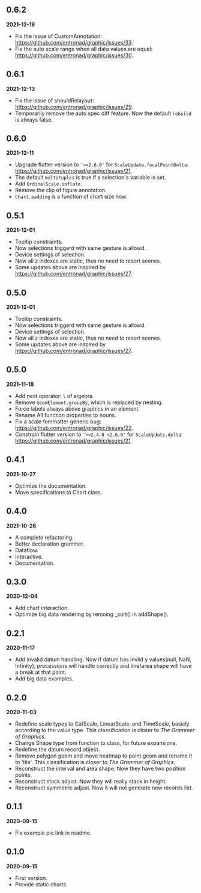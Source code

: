## 0.6.2

**2021-12-19**

- Fix the issue of CustomAnnotation: https://github.com/entronad/graphic/issues/33.
- Fix the auto scale range when all data values are equal: https://github.com/entronad/graphic/issues/30.

## 0.6.1

**2021-12-13**

- Fix the issue of shouldRelayout: https://github.com/entronad/graphic/issues/29.
- Temporarily remove the auto spec diff feature. Now the default `rebuild` is always false.

## 0.6.0

**2021-12-11**

- Upgrade flutter version to `'>=2.6.0'` for `ScaleUpdate.focalPointDelta`: https://github.com/entronad/graphic/issues/21.
- The default `multituples` is true if a selection's variable is set.
- Add `OrdinalScale.inflate`.
- Remove the clip of figure annotation.
- `Chart.padding` is a function of chart size now.

## 0.5.1

**2021-12-01**

- Tooltip constraints.
- Now selections triggerd with same gesture is allowd.
- Device settings of selection.
- Now all z indexes are static, thus no need to resort scenes.
- Some updates above are inspired by https://github.com/entronad/graphic/issues/27.

## 0.5.0

**2021-12-01**

- Tooltip constraints.
- Now selections triggerd with same gesture is allowd.
- Device settings of selection.
- Now all z indexes are static, thus no need to resort scenes.
- Some updates above are inspired by https://github.com/entronad/graphic/issues/27.

## 0.5.0

**2021-11-18**

- Add nest operator: `\` of algebra.
- Remove `GeomElement.groupBy`, which is replaced by nesting.
- Force labels always above graphics in an element.
- Rename All function properties to nouns.
- Fix a scale fommatter generic bug: https://github.com/entronad/graphic/issues/22.
- Constrain flutter version to `'>=2.4.0 <2.6.0'` for `ScaleUpdate.delta`: https://github.com/entronad/graphic/issues/21.

## 0.4.1

**2021-10-27**

- Optimize the documentation.
- Move specifications to Chart class.

## 0.4.0

**2021-10-26**

- A complete refactoring.
- Better declaration grammer.
- Dataflow.
- Interactive.
- Documentation.

## 0.3.0

**2020-12-04**

- Add chart interaction.
- Optimize big data rendering by remoing _sort() in addShape().

## 0.2.1

**2020-11-17**

- Add invalid datum handling. Now if datum has invlid y values(null, NaN, Infinity), processions will handle correctly and line/area shape will have a break at that point.
- Add big data examples.

## 0.2.0

**2020-11-03**

- Redefine scale types to CatScale, LinearScale, and TimeScale, basicly according to the value type. This classification is closer to *The Grammer of Graphics*.
- Change Shape type from function to class, for future expansions.
- Redefine the datum record object.
- Remove polygon geom and move heatmap to point geom and rename it to 'tile'. This classification is closer to *The Grammer of Graphics*.
- Reconstruct the interval and area shape. Now they have two position points.
- Reconstruct stack adjust. Now they will really stack in height.
- Reconstruct symmetric adjust. Now it will not generate new records list.

## 0.1.1

**2020-09-15**

- Fix example pic link in readme.

## 0.1.0

**2020-09-15**

- First version.
- Provide static charts.
